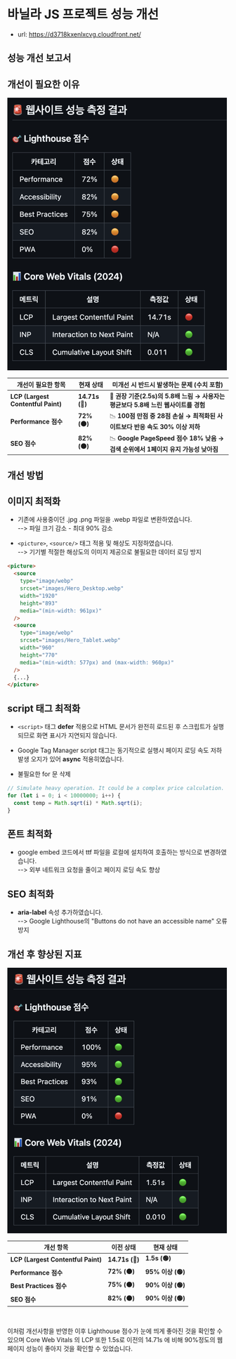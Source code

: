 # 바닐라 JS 프로젝트 성능 개선

- url: https://d3718kxenlxcvg.cloudfront.net/

## 성능 개선 보고서

## 개선이 필요한 이유

<img src="image.png" width="500"/>

| 개선이 필요한 항목                 | 현재 상태       | 미개선 시 반드시 발생하는 문제 (수치 포함)                                         |
| ---------------------------------- | --------------- | ---------------------------------------------------------------------------------- |
| **LCP (Largest Contentful Paint)** | **14.71s (🔴)** | 🚨 **권장 기준(2.5s)의 5.8배 느림 → 사용자는 평균보다 5.8배 느린 웹사이트를 경험** |
| **Performance 점수**               | **72% (🟠)**    | 📉 **100점 만점 중 28점 손실 → 최적화된 사이트보다 반응 속도 30% 이상 저하**       |
| **SEO 점수**                       | **82% (🟠)**    | 📉 **Google PageSpeed 점수 18% 낮음 → 검색 순위에서 1페이지 유지 가능성 낮아짐**   |

## 개선 방법

## 이미지 최적화

- 기존에 사용중이던 .jpg .png 파일을 .webp 파일로 변환하였습니다. <br/>--> 파일 크기 감소 - 최대 90% 감소

- `<picture>`, `<source/>` 태그 적용 및 해상도 지정하였습니다.
  <br/> --> 기기별 적절한 해상도의 이미지 제공으로 불필요한 데이터 로딩 방지

```html
<picture>
  <source
    type="image/webp"
    srcset="images/Hero_Desktop.webp"
    width="1920"
    height="893"
    media="(min-width: 961px)"
  />
  <source
    type="image/webp"
    srcset="images/Hero_Tablet.webp"
    width="960"
    height="770"
    media="(min-width: 577px) and (max-width: 960px)"
  />
  {...}
</picture>
```

## script 태그 최적화

- `<script>` 태그 **defer** 적용으로 HTML 문서가 완전히 로드된 후 스크립트가 실행되므로 화면 표시가 지연되지 않습니다.

- Google Tag Manager script 태그는 동기적으로 실행시 페이지 로딩 속도 저하 발생 오지가 있어 **async** 적용히였습니다.

- 불필요한 for 문 삭제

```js
// Simulate heavy operation. It could be a complex price calculation.
for (let i = 0; i < 10000000; i++) {
  const temp = Math.sqrt(i) * Math.sqrt(i);
}
```

## 폰트 최적화

- google embed 코드에서 ttf 파일을 로컬에 설치하여 호출하는 방식으로 변경하였습니다. <br/>
  --> 외부 네트워크 요청을 줄이고 페이지 로딩 속도 향상

## SEO 최적화

- **aria-label** 속성 추가하였습니다. <br/>
  --> Google Lighthouse의 "Buttons do not have an accessible name" 오류 방지

## 개선 후 향상된 지표

<img src="image-1.png" width="500"/>

| 개선 항목                          | 이전 상태       | 현재 상태         |
| ---------------------------------- | --------------- | ----------------- |
| **LCP (Largest Contentful Paint)** | **14.71s (🔴)** | **1.5s (🟢)**     |
| **Performance 점수**               | **72% (🟠)**    | **95% 이상 (🟢)** |
| **Best Practices 점수**            | **75% (🟠)**    | **90% 이상 (🟢)** |
| **SEO 점수**                       | **82% (🟠)**    | **90% 이상 (🟢)** |

<br/>

이처럼 개선사항을 반영한 이후 Lighthouse 점수가 눈에 띄게 좋아진 것을 확인할 수 있으며 Core Web Vitals 의 LCP 또한 1.5s로 이전의 14.71s 에 비해 90%정도의 웹 페이지 성능이 좋아지 것을 확인할 수 있었습니다.

